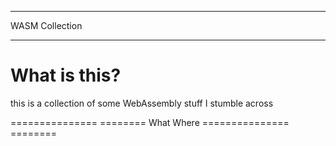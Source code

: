 ****************************
WASM Collection
****************************

# What is this?

this is a collection of some WebAssembly stuff I stumble across

=============== ========
What            Where
=============== ======== 